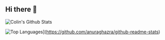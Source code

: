 ## Hi there 👋

![Colin's Github Stats](https://github-readme-stats.vercel.app/api?username=phoul&theme=dracula&show_icons=true&rank_icon=github&include_all_commits=true)

![Top Languages](https://github-readme-stats.vercel.app/api/top-langs/?username=phoul&layout=compact&theme=dracula)](https://github.com/anuraghazra/github-readme-stats)

